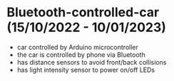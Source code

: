 # Bluetooth-controlled-car (15/10/2022 - 10/01/2023)
- car controlled by Arduino microcontroller
- the car is controlled by phone via Bluetooth
- has distance sensors to avoid front/back collisions
- has light intensity sensor to power on/off LEDs
